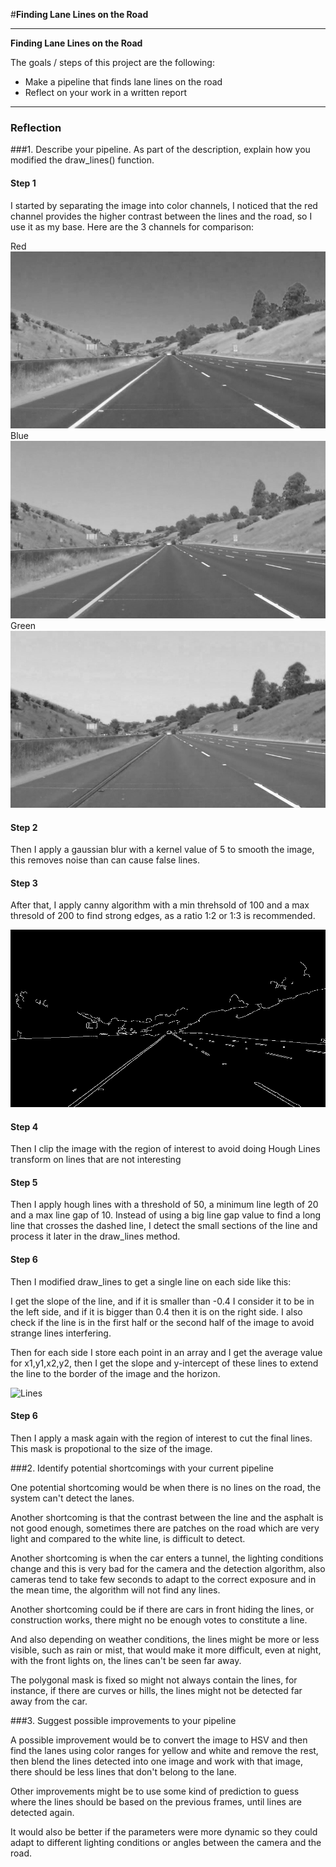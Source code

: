#**Finding Lane Lines on the Road** 

---

**Finding Lane Lines on the Road**

The goals / steps of this project are the following:
* Make a pipeline that finds lane lines on the road
* Reflect on your work in a written report


[//]: # (Image References)

[image1]: ./red.jpg "Red"
[image2]: ./green.jpg "Green"
[image3]: ./blue.jpg "Blue"
[edges]: ./edges.png "Edges"
[lines]: ./lines.png "Lines"

---

### Reflection

###1. Describe your pipeline. As part of the description, explain how you modified the draw_lines() function.

#### Step 1

I started by separating the image into color channels, I noticed that the red channel provides the higher contrast between the lines and the road, so I use it as my base. Here are the 3 channels for comparison:

Red
![alt text][image1]
Blue
![alt text][image2]
Green
![alt text][image3]

#### Step 2

Then I apply a gaussian blur with a kernel value of 5 to smooth the image, this removes noise than can cause false lines.

#### Step 3 

After that, I apply canny algorithm with a min threhsold of 100 and a max thresold of 200 to find strong edges, as a ratio 1:2 or 1:3 is recommended.

![alt text][edges]

#### Step 4

Then I clip the image with the region of interest to avoid doing Hough Lines transform on lines that are not interesting

#### Step 5

Then I apply hough lines with a threshold of 50, a minimum line legth of 20 and a max line gap of 10. Instead of using a big line gap value to find a long line that crosses the dashed line, I detect the small sections of the line and process it later in the draw_lines method.

#### Step 6

Then I modified draw_lines to get a single line on each side like this:

I get the slope of the line, and if it is smaller than -0.4 I consider it to be in the left side, and if it is bigger than 0.4 then it is on the right side. I also check if the line is in the first half or the second half of the image to avoid strange lines interfering.

Then for each side I store each point in an array and I get the average value for x1,y1,x2,y2, then I get the slope and y-intercept of these lines to extend the line to the border of the image and the horizon.

![][lines]

#### Step 6

Then I apply a mask again with the region of interest to cut the final lines. This mask is propotional to the size of the image.


###2. Identify potential shortcomings with your current pipeline


One potential shortcoming would be when there is no lines on the road, the system can't detect the lanes.

Another shortcoming is that the contrast between the line and the asphalt is not good enough, sometimes there are patches on the road which are very light and compared to the white line, is difficult to detect.

Another shortcoming is when the car enters a tunnel, the lighting conditions change and this is very bad for the camera and the detection algorithm, also cameras tend to take few seconds to adapt to the correct exposure and in the mean time, the algorithm will not find any lines.

Another shortcoming could be if there are cars in front hiding the lines, or construction works, there might no be enough votes to constitute a line.

And also depending on weather conditions, the lines might be more or less visible, such as rain or mist, that would make it more difficult, even at night, with the front lights on, the lines can't be seen far away.

The polygonal mask is fixed so might not always contain the lines, for instance, if there are curves or hills, the lines might not be detected far away from the car.

###3. Suggest possible improvements to your pipeline

A possible improvement would be to convert the image to HSV and then find the lanes using color ranges for yellow and white and remove the rest, then blend the lines detected into one image and work with that image, there should be less lines that don't belong to the lane.

Other improvements might be to use some kind of prediction to guess where the lines should be based on the previous frames, until lines are detected again.

It would also be better if the parameters were more dynamic so they could adapt to different lighting conditions or angles between the camera and the road.

